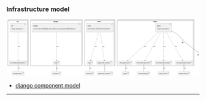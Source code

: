 
### Infrastructure model
![Infrastructure main model](.infragenie/infrastructure_main_model.svg)
- [django component model](.infragenie/django_component_model.svg)

---

